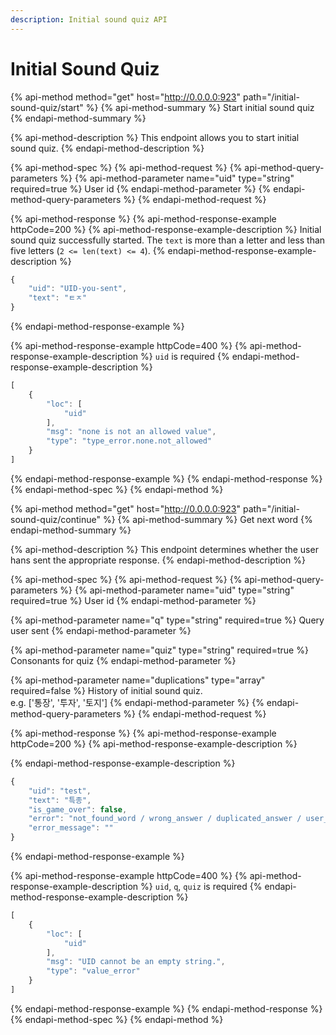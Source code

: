 ```yaml
---
description: Initial sound quiz API
---
```


# Initial Sound Quiz

{% api-method method="get" host="http://0.0.0.0:923" path="/initial-sound-quiz/start" %}
{% api-method-summary %}
Start initial sound quiz
{% endapi-method-summary %}

{% api-method-description %}
This endpoint allows you to start initial sound quiz.
{% endapi-method-description %}

{% api-method-spec %}
{% api-method-request %}
{% api-method-query-parameters %}
{% api-method-parameter name="uid" type="string" required=true %}
User id
{% endapi-method-parameter %}
{% endapi-method-query-parameters %}
{% endapi-method-request %}

{% api-method-response %}
{% api-method-response-example httpCode=200 %}
{% api-method-response-example-description %}
Initial sound quiz successfully started. The `text` is more than a letter and less than five letters \(`2 <= len(text) <= 4`\).
{% endapi-method-response-example-description %}

```javascript
{
    "uid": "UID-you-sent",
    "text": "ㅌㅈ"
}
```
{% endapi-method-response-example %}

{% api-method-response-example httpCode=400 %}
{% api-method-response-example-description %}
`uid` is required
{% endapi-method-response-example-description %}

```javascript
[
    {
        "loc": [
            "uid"
        ],
        "msg": "none is not an allowed value",
        "type": "type_error.none.not_allowed"
    }
]
```
{% endapi-method-response-example %}
{% endapi-method-response %}
{% endapi-method-spec %}
{% endapi-method %}

{% api-method method="get" host="http://0.0.0.0:923" path="/initial-sound-quiz/continue" %}
{% api-method-summary %}
Get next word
{% endapi-method-summary %}

{% api-method-description %}
This endpoint determines whether the user hans sent the appropriate response.
{% endapi-method-description %}

{% api-method-spec %}
{% api-method-request %}
{% api-method-query-parameters %}
{% api-method-parameter name="uid" type="string" required=true %}
User id
{% endapi-method-parameter %}

{% api-method-parameter name="q" type="string" required=true %}
Query user sent
{% endapi-method-parameter %}

{% api-method-parameter name="quiz" type="string" required=true %}
Consonants for quiz
{% endapi-method-parameter %}

{% api-method-parameter name="duplications" type="array" required=false %}
History of initial sound quiz.  
e.g. \['통장', '투자', '토지'\]
{% endapi-method-parameter %}
{% endapi-method-query-parameters %}
{% endapi-method-request %}

{% api-method-response %}
{% api-method-response-example httpCode=200 %}
{% api-method-response-example-description %}

{% endapi-method-response-example-description %}

```javascript
{
    "uid": "test",
    "text": "특종",
    "is_game_over": false,
    "error": "not_found_word / wrong_answer / duplicated_answer / user_win",
    "error_message": ""
}
```
{% endapi-method-response-example %}

{% api-method-response-example httpCode=400 %}
{% api-method-response-example-description %}
`uid`, `q`, `quiz` is required
{% endapi-method-response-example-description %}

```javascript
[
    {
        "loc": [
            "uid"
        ],
        "msg": "UID cannot be an empty string.",
        "type": "value_error"
    }
]
```
{% endapi-method-response-example %}
{% endapi-method-response %}
{% endapi-method-spec %}
{% endapi-method %}

